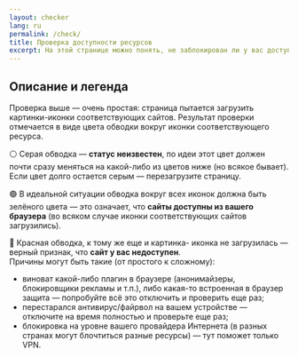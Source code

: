 ```yaml
---
layout: checker
lang: ru
permalink: /check/
title: Проверка доступности ресурсов
excerpt: На этой странице можно понять, не заблокирован ли у вас доступ до какого-либо из ресурсов, указанных ниже.
---
```


## Описание и легенда

Проверка выше — очень простая: страница пытается загрузить картинки-иконки соответствующих сайтов. Результат проверки отмечается в виде цвета обводки вокруг иконки соответствующего ресурса.

⚪ Серая обводка — **статус неизвестен**, по идеи этот цвет должен почти сразу меняться на какой-либо из цветов ниже (но всякое бывает). Если цвет долго остается серым — перезагрузите страницу.

🟢 В идеальной ситуации обводка вокруг всех иконок должна быть зелёного цвета — это означает, что **сайты доступны из вашего браузера** (во всяком случае иконки соответствующих сайтов загрузились).

🔴 Красная обводка, к тому же еще и картинка- иконка не загрузилась — верный признак, что **сайт у вас недоступен**.  
Причины могут быть такие (от простого к сложному):
* виноват какой-либо плагин в браузере (анонимайзеры, блокировщики рекламы и т.п.), либо какая-то встроенная в браузер защита — попробуйте всё это отключить и проверить еще раз;
* перестарался антивирус/файрвол на вашем устройстве — отключите на время полностью и проверьте еще раз;
* блокировка на уровне вашего провайдера Интернета (в разных странах могут блочтиться разные ресурсы) — тут поможет только VPN.
